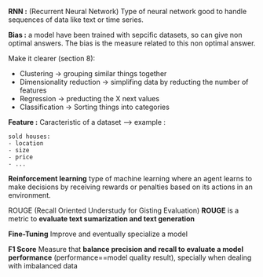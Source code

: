 
**RNN :** (Recurrent Neural Network) Type of neural network good to handle sequences of data like text or time series.

**Bias :** a model have been trained with sepcific datasets, so can give non optimal answers. The bias is the measure related to this non optimal answer.


Make it clearer (section 8):
- Clustering                -> grouping similar things together
- Dimensionality reduction  -> simplifing data by reducting the number of features 
- Regression                -> preducting the X next values
- Classification            -> Sorting things into categories

**Feature :** Caracteristic of a dataset
--> example : 
```
sold houses:
- location
- size
- price
- ...
```

**Reinforcement learning**
type of machine learning where an agent learns to make decisions by receiving rewards or penalties based on its actions in an environment.


ROUGE (Recall Oriented Understudy for Gisting Evaluation)
**ROUGE** is a metric to **evaluate text sumarization and text generation**


**Fine-Tuning**
Improve and eventually specialize a model


**F1 Score**
Measure that **balance precision and recall to evaluate a model performance** (performance==model quality result), specially when dealing with imbalanced data
